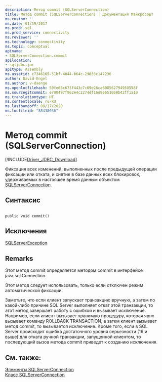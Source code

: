 ```yaml
---
description: Метод commit (SQLServerConnection)
title: Метод commit (SQLServerConnection) | Документация Майкрософт
ms.custom: ''
ms.date: 01/19/2017
ms.prod: sql
ms.prod_service: connectivity
ms.reviewer: ''
ms.technology: connectivity
ms.topic: conceptual
apiname:
- SQLServerConnection.commit
apilocation:
- sqljdbc.jar
apitype: Assembly
ms.assetid: c7346165-51bf-4844-b64c-29833c147236
author: David-Engel
ms.author: v-daenge
ms.openlocfilehash: 50fe66c673f443c7c69e26ca608562794950558f
ms.sourcegitcommit: e700497f962e4c2274df16d9e651059b42ff1a10
ms.translationtype: HT
ms.contentlocale: ru-RU
ms.lasthandoff: 08/17/2020
ms.locfileid: "88438036"
---
```

# <a name="commit-method-sqlserverconnection"></a>Метод commit (SQLServerConnection)
[!INCLUDE[Driver_JDBC_Download](../../../includes/driver_jdbc_download.md)]

  Фиксация всех изменений, выполненных после предыдущей операции фиксации или отката, и снятие в базе данных всех блокировок, удерживаемых в настоящее время данным объектом [SQLServerConnection](../../../connect/jdbc/reference/sqlserverconnection-class.md).  
  
## <a name="syntax"></a>Синтаксис  
  
```  
  
public void commit()  
```  
  
## <a name="exceptions"></a>Исключения  
 [SQLServerException](../../../connect/jdbc/reference/sqlserverexception-class.md)  
  
## <a name="remarks"></a>Remarks  
 Этот метод commit определяется методом commit в интерфейсе java.sql.Connection.  
  
 Этот метод следует использовать, только если отключен режим автоматической фиксации.  
  
 Заметьте, что если клиент запускает транзакцию вручную, а затем по какой-либо причине SQL Server выполняет откат этой транзакции, то этот метод завершает работу с ошибкой и вызывает исключение. Например, если клиент вызывает хранимую процедуру, которая явно вызывает команду ROLLBACK TRANSACTION, а затем клиент вызывает метод commit, то вызывается исключение. Кроме того, если в SQL Server происходит ошибка достаточного уровня серьезности (16 и выше) для отката ручной транзакции, запущенной клиентом, то последующий вызов метода commit приведет к созданию исключения.  
  
## <a name="see-also"></a>См. также:  
 [Элементы SQLServerConnection](../../../connect/jdbc/reference/sqlserverconnection-members.md)   
 [Класс SQLServerConnection](../../../connect/jdbc/reference/sqlserverconnection-class.md)  
  
  
